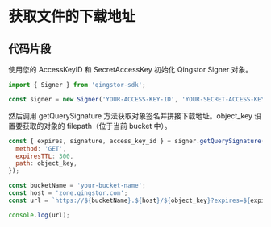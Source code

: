 # 获取文件的下载地址

## 代码片段

使用您的 AccessKeyID 和 SecretAccessKey 初始化 Qingstor Signer 对象。

```javascript
import { Signer } from 'qingstor-sdk';

const signer = new Signer('YOUR-ACCESS-KEY-ID', 'YOUR-SECRET-ACCESS-KEY');
```

然后调用 getQuerySignature 方法获取对象签名并拼接下载地址。object_key 设置要获取的对象的 filepath（位于当前 bucket 中）。

```javascript
const { expires, signature, access_key_id } = signer.getQuerySignature({
  method: 'GET',
  expiresTTL: 300,
  path: object_key,
}); 

const bucketName = 'your-bucket-name';
const host = 'zone.qingstor.com';
const url = `https://${bucketName}.${host}/${object_key}?expires=${expires}&signature=${signature}&access_key_id=${access_key_id}`;

console.log(url);
```
